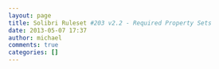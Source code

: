 ```yaml
---
layout: page
title: Solibri Ruleset #203 v2.2 - Required Property Sets
date: 2013-05-07 17:37
author: michael
comments: true
categories: []
---
```


